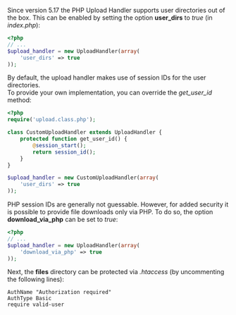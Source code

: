 Since version 5.17 the PHP Upload Handler supports user directories out of the box.
This can be enabled by setting the option **user_dirs** to *true* (in *index.php*):

```php
<?php
// ...
$upload_handler = new UploadHandler(array(
    'user_dirs' => true
));
```

By default, the upload handler makes use of session IDs for the user directories.  
To provide your own implementation, you can override the *get_user_id* method:

```php
<?php
require('upload.class.php');

class CustomUploadHandler extends UploadHandler {
    protected function get_user_id() {
        @session_start();
        return session_id();
    }
}

$upload_handler = new CustomUploadHandler(array(
    'user_dirs' => true
));
```

PHP session IDs are generally not guessable. However, for added security it is possible to provide file downloads only via PHP. To do so, the option **download_via_php** can be set to *true*:

```php
<?php
// ...
$upload_handler = new UploadHandler(array(
    'download_via_php' => true
));
```

Next, the **files** directory can be protected via *.htaccess* (by uncommenting the following lines):

```
AuthName "Authorization required"
AuthType Basic
require valid-user
```